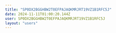 ```yaml
---
title: "SP0DX2BGGHBW2T0EFPAJAQKMRJRT19VZ1B1RFC5J"
date: 2024-11-11T01:00:20.144Z
user: SP0DX2BGGHBW2T0EFPAJAQKMRJRT19VZ1B1RFC5J
layout: "users"
---
```

    
